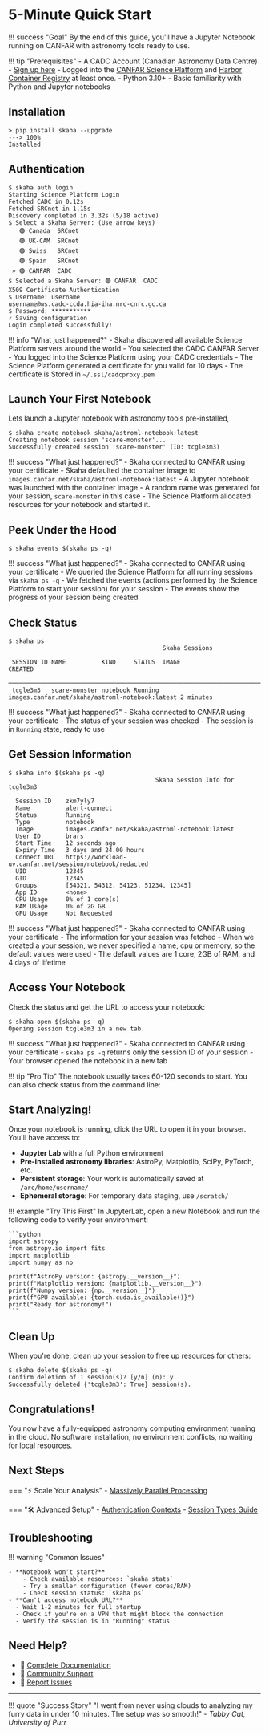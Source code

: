 # 5-Minute Quick Start

!!! success "Goal"
    By the end of this guide, you'll have a Jupyter Notebook running on CANFAR with astronomy tools ready to use.

!!! tip "Prerequisites"
    - A CADC Account (Canadian Astronomy Data Centre) - [Sign up here](https://www.cadc-ccda.hia-iha.nrc-cnrc.gc.ca/en/auth/request.html)
    - Logged into the [CANFAR Science Platform](https://canfar.net) and [Harbor Container Registry](https://images.canfar.net) at least once.
    - Python 3.10+
    - Basic familiarity with Python and Jupyter notebooks

## Installation

<!-- termynal -->
```
> pip install skaha --upgrade
---> 100%
Installed
```

## Authentication

<!-- termynal -->
```
$ skaha auth login
Starting Science Platform Login
Fetched CADC in 0.12s
Fetched SRCnet in 1.15s
Discovery completed in 3.32s (5/18 active)
$ Select a Skaha Server: (Use arrow keys)
   🟢 Canada  SRCnet
   🟢 UK-CAM  SRCnet
   🟢 Swiss   SRCnet
   🟢 Spain   SRCnet
 » 🟢 CANFAR  CADC
$ Selected a Skaha Server: 🟢 CANFAR  CADC
X509 Certificate Authentication
$ Username: username
username@ws.cadc-ccda.hia-iha.nrc-cnrc.gc.ca
$ Password: ***********
✓ Saving configuration
Login completed successfully!
```

!!! info "What just happened?"
    - Skaha discovered all available Science Platform servers around the world
    - You selected the CADC CANFAR Server
    - You logged into the Science Platform using your CADC credentials
    - The Science Platform generated a certificate for you valid for 10 days
    - The certificate is Stored in `~/.ssl/cadcproxy.pem`

## Launch Your First Notebook

Lets launch a Jupyter notebook with astronomy tools pre-installed, 

<!-- termynal -->
```
$ skaha create notebook skaha/astroml-notebook:latest
Creating notebook session 'scare-monster'...
Successfully created session 'scare-monster' (ID: tcgle3m3)
```

!!! success "What just happened?"
    - Skaha connected to CANFAR using your certificate
    - Skaha defaulted the container image to `images.canfar.net/skaha/astroml-notebook:latest`
    - A Jupyter notebook was launched with the container image
    - A random name was generated for your session, `scare-monster` in this case
    - The Science Platform allocated resources for your notebook and started it.

## Peek Under the Hood

<!-- termynal -->
```
$ skaha events $(skaha ps -q)
```

!!! success "What just happened?"
    - Skaha connected to CANFAR using your certificate
    - We queried the Science Platform for all running sessions via `skaha ps -q`
    - We fetched the events (actions performed by the Science Platform to start your session) for your session
    - The events show the progress of your session being created

## Check Status

<!-- termynal -->
```
$ skaha ps
                                           Skaha Sessions                                            
                                                                                                     
 SESSION ID NAME          KIND     STATUS  IMAGE                                           CREATED   
 ─────────────────────────────────────────────────────────────────────────────────────────────────── 
 tcgle3m3   scare-monster notebook Running images.canfar.net/skaha/astroml-notebook:latest 2 minutes 
```

!!! success "What just happened?"
    - Skaha connected to CANFAR using your certificate
    - The status of your session was checked
    - The session is in `Running` state, ready to use

## Get Session Information

<!-- termynal -->
```
$ skaha info $(skaha ps -q)
                                         Skaha Session Info for tcgle3m3

  Session ID    zkm7yly7
  Name          alert-connect
  Status        Running
  Type          notebook
  Image         images.canfar.net/skaha/astroml-notebook:latest
  User ID       brars
  Start Time    12 seconds ago
  Expiry Time   3 days and 24.00 hours
  Connect URL   https://workload-uv.canfar.net/session/notebook/redacted
  UID           12345
  GID           12345
  Groups        [54321, 54312, 54123, 51234, 12345]
  App ID        <none>
  CPU Usage     0% of 1 core(s)
  RAM Usage     0% of 2G GB
  GPU Usage     Not Requested
```

!!! success "What just happened?"
    - Skaha connected to CANFAR using your certificate
    - The information for your session was fetched
    - When we created a your session, we never specified a name, cpu or memory, so the default values were used
    - The default values are 1 core, 2GB of RAM, and 4 days of lifetime


## Access Your Notebook

Check the status and get the URL to access your notebook:

<!-- termynal -->
```
$ skaha open $(skaha ps -q)
Opening session tcgle3m3 in a new tab.
```

!!! success "What just happened?"
    - Skaha connected to CANFAR using your certificate
    - `skaha ps -q` returns only the session ID of your session
    - Your browser opened the notebook in a new tab

!!! tip "Pro Tip"
    The notebook usually takes 60-120 seconds to start. You can also check status from the command line:

## Start Analyzing!

Once your notebook is running, click the URL to open it in your browser. You'll have access to:

- **Jupyter Lab** with a full Python environment
- **Pre-installed astronomy libraries**: AstroPy, Matplotlib, SciPy, PyTorch, etc.
- **Persistent storage**: Your work is automatically saved at `/arc/home/username/`
- **Ephemeral storage**: For temporary data staging, use `/scratch/`

!!! example "Try This First"
    In JupyterLab, open a new Notebook and run the following code to verify your environment:

    ```python
    import astropy
    from astropy.io import fits
    import matplotlib
    import numpy as np

    print(f"AstroPy version: {astropy.__version__}")
    print(f"Matplotlib version: {matplotlib.__version__}")
    print(f"Numpy version: {np.__version__}")
    print(f"GPU available: {torch.cuda.is_available()}")
    print("Ready for astronomy!")
    ```

## Clean Up

When you're done, clean up your session to free up resources for others:

<!-- termynal -->
```
$ skaha delete $(skaha ps -q)
Confirm deletion of 1 session(s)? [y/n] (n): y
Successfully deleted {'tcgle3m3': True} session(s).
```

## Congratulations!

You now have a fully-equipped astronomy computing environment running in the cloud. No software installation, no environment conflicts, no waiting for local resources.

## Next Steps

=== "⚡ Scale Your Analysis"
    - [Massively Parallel Processing](advanced-examples.md#Massively-Parallel-Processing)

=== "🛠️ Advanced Setup"
    - [Authentication Contexts](authentication-contexts.md)
    - [Session Types Guide](session-types.md)

## Troubleshooting

!!! warning "Common Issues"

    - **Notebook won't start?**
        - Check available resources: `skaha stats`
        - Try a smaller configuration (fewer cores/RAM)
        - Check session status: `skaha ps`
    - **Can't access notebook URL?**
      - Wait 1-2 minutes for full startup
      - Check if you're on a VPN that might block the connection
      - Verify the session is in "Running" status

## Need Help?

- 📖 [Complete Documentation](get-started.md)
- 💬 [Community Support](https://github.com/shinybrar/skaha/discussions)
- 🐛 [Report Issues](bug-reports.md)

---

!!! quote "Success Story"
    "I went from never using clouds to analyzing my furry data in under 10 minutes. The setup was so smooth!" - *Tabby Cat, University of Purr*

